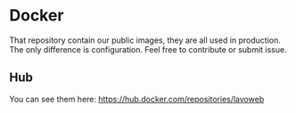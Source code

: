 # Docker
That repository contain our public images, they are all used in production. The only difference is configuration. Feel free to contribute or submit issue.

## Hub
You can see them here: https://hub.docker.com/repositories/lavoweb
